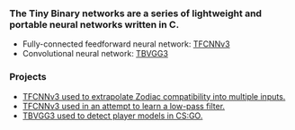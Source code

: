 ### The Tiny Binary networks are a series of lightweight and portable neural networks written in C.

- Fully-connected feedforward neural network: [TFCNNv3](https://github.com/TFCNN/TFCNNv3)
- Convolutional neural network: [TBVGG3](https://github.com/TFCNN/TBVGG3)

### Projects
- [TFCNNv3 used to extrapolate Zodiac compatibility into multiple inputs.](https://github.com/TFCNN/TFCNNv3)
- [TFCNNv3 used in an attempt to learn a low-pass filter.](https://github.com/jcwml/neural_filter_tfcnn)
- [TBVGG3 used to detect player models in CS:GO.](https://github.com/TFCNN/TBVGG3)
